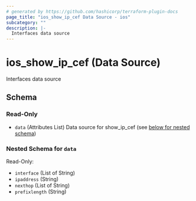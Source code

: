 ```yaml
---
# generated by https://github.com/hashicorp/terraform-plugin-docs
page_title: "ios_show_ip_cef Data Source - ios"
subcategory: ""
description: |-
  Interfaces data source
---
```


# ios_show_ip_cef (Data Source)

Interfaces data source



<!-- schema generated by tfplugindocs -->
## Schema

### Read-Only

- `data` (Attributes List) Data source for show_ip_cef (see [below for nested schema](#nestedatt--data))

<a id="nestedatt--data"></a>
### Nested Schema for `data`

Read-Only:

- `interface` (List of String)
- `ipaddress` (String)
- `nexthop` (List of String)
- `prefixlength` (String)
